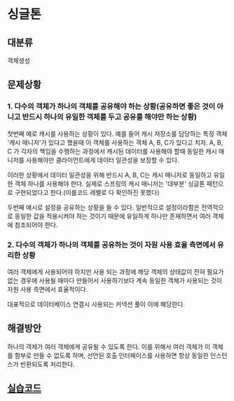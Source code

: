 # 싱글톤

## 대분류

객체생성



## 문제상황

### 1. 다수의 객체가 하나의 객체를 공유해야 하는 상황(공유하면 좋은 것이 아니고 반드시 하나의 유일한 객체를 두고 공유를 해야만 하는 상황)

첫번째 예로 캐시를 사용하는 상황이 있다. 예를 들어 캐시 저장소를 담당하는 특정 객체 '캐시 매니저'가 있다고 했을때 이 객체를 사용하는 객체 A, B, C가 있다고 치자. A, B, C 가 각자의 책임을 수행하는 과정에서 캐시된 데이터를 사용해야 할때 동일한 캐시 매니저를 사용해야만 클라이언트에게 데이터 일관성을 보장할 수 있다.

이러한 상황에서 데이터 일관성을 위해 반드시 A, B, C는 캐시 매니저로 동일하고 유일한 객체 하나를 사용해야 한다. 실제로 스프링의 캐시 매니저는 '대부분' 싱글톤 패턴으로 구현되었다고 한다.(이를코드 레벨로 다 확인하진 못했다)

두번째 예시로 설정을 공유하는 상황을 들 수 있다. 일반적으로 설정이라함은 전역적으로 동일한 값을 적용시켜야 하는 것이기 때문에 유일하게 하나만 존재하면서 여러 객체에 참조되어야 한다.



### 2. 다수의 객체가 하나의 객체를 공유하는 것이 자원 사용 효율 측면에서 유리한 상황

여러 객체에게 사용되어야 하지만 사용 되는 과정에 해당 객체의 상태값이 전혀 필요가 없는 경우에 사용될 때마다 만들어서 사용하기보다 계속 동일한 객체가 사용되는 것이 자원 사용 측면에서 효율적이다.

대표적으로 데이터베이스 연결시 사용되는 커넥션 풀이 이에 해당한다.



## 해결방안

하나의 객체가 여러 객체에게 공유될 수 있도록 한다. 이를 위해서 여러 객체가 이 객체를 함부로 만들 수 없도록 하며, 선언된 호출 인터페이스를 사용하면 항상 동일한 인스턴스가 반환되도록 처리한다.



## [실습코드](https://github.com/fistkim101/design-pattern-java/tree/master)





















